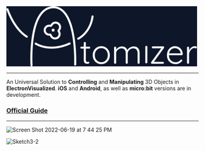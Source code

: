<img width="500" alt="Logo" src="logo/atomizer_logo.png">

---

An Universal Solution to **Controlling** and **Manipulating** 3D Objects in **ElectronVisualized**. **iOS** and **Android**, as well as **micro:bit** versions are in development.

### [Official Guide](https://electronvisual.org/extensions)

---

<img width="1200" alt="Screen Shot 2022-06-19 at 7 44 25 PM" src="https://user-images.githubusercontent.com/35755386/174504732-ae1be151-6e75-4864-97b8-8b50d13f8e46.png">

![Sketch3-2](https://user-images.githubusercontent.com/35755386/174504735-a99fd2fd-88b4-4d34-b8b2-6c7445035bb5.jpg)
